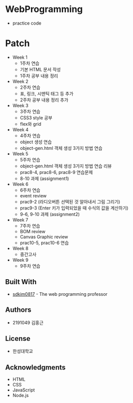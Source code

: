 # WebProgramming

* practice code

# Patch
- Week 1
  - 1주차 연습
  - 기본 HTML 문서 작성
  - 1주차 공부 내용 정리
- Week 2
  - 2주차 연습
  - 표, 링크, 시맨틱 태그 등 추가
  - 2주차 공부 내용 정리 추가
- Week 3
  - 3주차 연습
  - CSS3 style 공부
  - flex와 grid 
- Week 4
  - 4주차 연습
  - object 생성 연습
  - object-gen.html 객체 생성 3가지 방법 연습
- Week 5
  - 5주차 연습
  - object-gen.html 객체 생성 3가지 방법 연습 리뷰
  - prac8-4, prac8-6, prac8-9 연습문제
  - 8-10 과제 (assignment1)
- Week 6
  - 6주차 연습
  - event review
  - prac9-2 (라디오버튼 선택된 것 알아내서 그림 그리기)
  - prac9-3 (Enter 키가 입력되었을 때 수식의 값을 계산하기)
  - 9-6, 9-10 과제 (assignment2)
- Week 7
  - 7주차 연습
  - BOM review
  - Canvas Graphic review
  - prac10-5, prac10-6 연습
- Week 8
  - 중간고사
- Week 9
  - 9주차 연습

## Built With

* [sdkim0817](https://github.com/sdkim0817) - The web programming professor

## Authors

* 2191049 김홍근


## License

* 한성대학교

## Acknowledgments

* HTML
* CSS
* JavaScript
* Node.js
